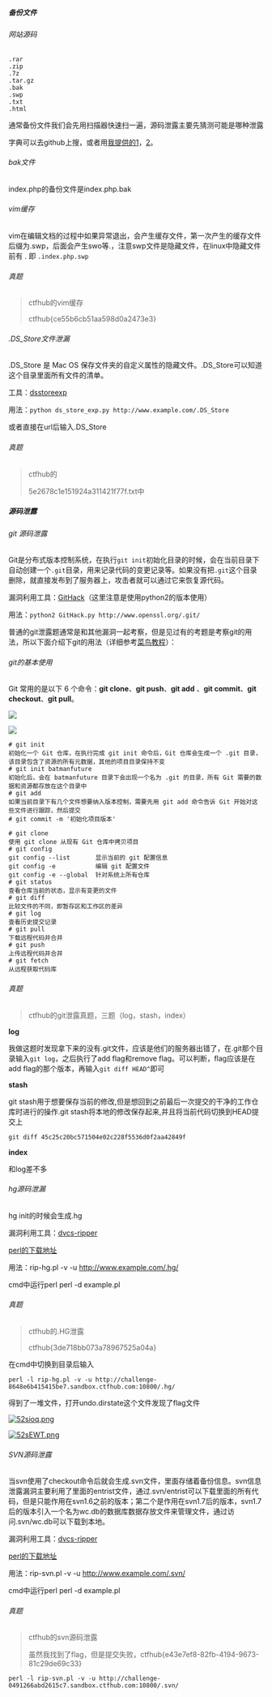 ##### 备份文件

###### 网站源码

```shell
.rar
.zip
.7z
.tar.gz
.bak
.swp
.txt
.html
```

通常备份文件我们会先用扫描器快速扫一遍，源码泄露主要先猜测可能是哪种泄露

字典可以去github上搜，或者用[我提供的1](https://wws.lanzoui.com/ilr4ivlqe5c)，[2](https://wws.lanzoui.com/ir2mJvlqe6d)。

###### bak文件

index.php的备份文件是index.php.bak

###### vim缓存

vim在编辑文档的过程中如果异常退出，会产生缓存文件，第一次产生的缓存文件后缀为.swp，后面会产生swo等.，注意swp文件是隐藏文件，在linux中隐藏文件前有 . 即 `.index.php.swp`

###### 真题

> ctfhub的vim缓存
>
> ctfhub{ce55b6cb51aa598d0a2473e3}

###### .DS_Store文件泄漏

.DS_Store 是 Mac OS 保存文件夹的自定义属性的隐藏文件。.DS_Store可以知道这个目录里面所有文件的清单。

工具：[dsstoreexp](https://github.com/lijiejie/ds_store_exp)

用法：`python ds_store_exp.py http://www.example.com/.DS_Store`

或者直接在url后输入.DS_Store

###### 真题

> ctfhub的
>
> 5e2678c1e151924a311421f77f.txt中

##### 源码泄露

###### git 源码泄露

Git是分布式版本控制系统，在执行`git init`初始化目录的时候，会在当前目录下自动创建一个`.git`目录，用来记录代码的变更记录等。如果没有把`.git`这个目录删除，就直接发布到了服务器上，攻击者就可以通过它来恢复源代码。

漏洞利用工具：[GitHack](https://github.com/lijiejie/GitHack)（这里注意是使用python2的版本使用）

用法：`python2 GitHack.py http://www.openssl.org/.git/`

普通的git泄露题通常是和其他漏洞一起考察，但是见过有的考题是考察git的用法，所以下面介绍下git的用法（详细参考[菜鸟教程](https://www.runoob.com/git/git-tutorial.html)）：

###### git的基本使用

Git 常用的是以下 6 个命令：**git clone**、**git push**、**git add** 、**git commit**、**git checkout**、**git pull**。

![](https://z3.ax1x.com/2021/10/21/5yVPzt.png)

![](https://z3.ax1x.com/2021/10/21/5ymywT.png)



```shell
# git init
初始化一个 Git 仓库，在执行完成 git init 命令后，Git 仓库会生成一个 .git 目录，该目录包含了资源的所有元数据，其他的项目目录保持不变
# git init batmanfuture
初始化后，会在 batmanfuture 目录下会出现一个名为 .git 的目录，所有 Git 需要的数据和资源都存放在这个目录中
# git add
如果当前目录下有几个文件想要纳入版本控制，需要先用 git add 命令告诉 Git 开始对这些文件进行跟踪，然后提交
# git commit -m '初始化项目版本'

# git clone
使用 git clone 从现有 Git 仓库中拷贝项目
# git config
git config --list		显示当前的 git 配置信息
git config -e    		编辑 git 配置文件
git config -e --global  针对系统上所有仓库
# git status
查看仓库当前的状态，显示有变更的文件
# git diff 
比较文件的不同，即暂存区和工作区的差异
# git log 
查看历史提交记录
# git pull
下载远程代码并合并
# git push
上传远程代码并合并
# git fetch
从远程获取代码库
```

###### 真题

> ctfhub的git泄露真题，三题（log，stash，index）

**log**

我做这题时发现拿下来的没有.git文件，应该是他们的服务器出错了，在.git那个目录输入`git log`，之后执行了add flag和remove flag。可以判断，flag应该是在add flag的那个版本，再输入`git diff HEAD^`即可

**stash**

git stash用于想要保存当前的修改,但是想回到之前最后一次提交的干净的工作仓库时进行的操作.git stash将本地的修改保存起来,并且将当前代码切换到HEAD提交上

`git diff 45c25c20bc571504e02c228f5536d0f2aa42849f`

**index**

和log差不多

###### hg源码泄漏

hg init的时候会生成.hg

漏洞利用工具：[dvcs-ripper](https://github.com/kost/dvcs-ripper)

[perl的下载地址](https://www.jb51.net/softs/27286.html#downintro2)

用法：rip-hg.pl -v -u http://www.example.com/.hg/

cmd中运行perl		perl -d example.pl

###### 真题

> ctfhub的.HG泄露
>
> ctfhub{3de718bb073a78967525a04a}

在cmd中切换到目录后输入

`perl -l rip-hg.pl -v -u http://challenge-8648e6b415415be7.sandbox.ctfhub.com:10800/.hg/`

得到了一堆文件，打开undo.dirstate这个文件发现了flag文件

[![52sioq.png](https://z3.ax1x.com/2021/10/23/52sioq.png)](https://imgtu.com/i/52sioq)

[![52sEWT.png](https://z3.ax1x.com/2021/10/23/52sEWT.png)](https://imgtu.com/i/52sEWT)

###### SVN源码泄露

当svn使用了checkout命令后就会生成.svn文件，里面存储着备份信息。svn信息泄露漏洞主要利用了里面的entrist文件，通过.svn/entrist可以下载里面的所有代码，但是只能作用在svn1.6之前的版本；第二个是作用在svn1.7后的版本，svn1.7后的版本引入一个名为wc.db的数据库数据存放文件来管理文件，通过访问.svn/wc.db可以下载到本地。

漏洞利用工具：[dvcs-ripper](https://github.com/kost/dvcs-ripper)

[perl的下载地址](https://www.jb51.net/softs/27286.html#downintro2)

用法：rip-svn.pl -v -u http://www.example.com/.svn/

cmd中运行perl		perl -d example.pl

###### 真题

> ctfhub的svn源码泄露
>
> 虽然我找到了flag，但是提交失败，ctfhub{e43e7ef8-82fb-4194-9673-81c29de69c33}

`perl -l rip-svn.pl -v -u http://challenge-0491266abd2615c7.sandbox.ctfhub.com:10800/.svn/`